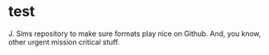 # test
J. Sims repository to make sure formats play nice on Github.  And, you know, other urgent mission critical stuff.
